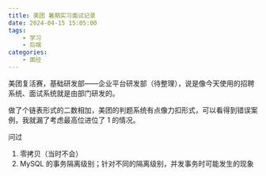 ```yaml
---
title: 美团 暑期实习面试记录
date: 2024-04-15 15:05:00
tags:
    - 学习
    - 后端
categories:
    - 面经
---
```

美团复活赛，基础研发部——企业平台研发部（待整理），说是像今天使用的招聘系统、面试系统就是由部门研发的。

做了个链表形式的二数相加，美团的判题系统有点像力扣形式，可以看得到错误案例，我就漏了考虑最高位进位了 1 的情况。

问过 
1. 零拷贝（当时不会）
2. MySQL 的事务隔离级别；针对不同的隔离级别，并发事务时可能发生的现象